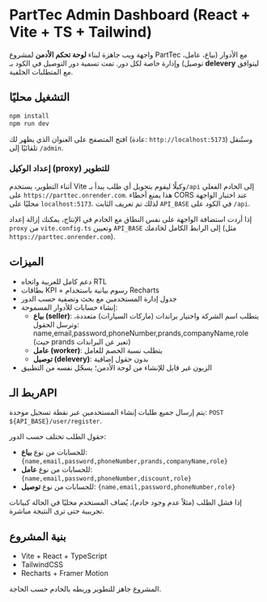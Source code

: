 
# PartTec Admin Dashboard (React + Vite + TS + Tailwind)

واجهة ويب جاهزة لبناء **لوحة تحكم الأدمن** لمشروع PartTec مع الأدوار (بياع، عامل، توصيل) وإدارة خاصة لكل دور. تمت تسمية دور التوصيل في الكود بـ **delevery** ليتوافق مع المتطلبات الخلفية.

## التشغيل محليًا
```bash
npm install
npm run dev
```

افتح المتصفح على العنوان الذي يظهر لك (عادة: `http://localhost:5173`) وستُنقل تلقائيًا إلى `/admin`.

### إعداد الوكيل (proxy) للتطوير

أثناء التطوير، يستخدم Vite وكيلًا ليقوم بتحويل أي طلب يبدأ بـ`/api` إلى الخادم
الفعلي على `https://parttec.onrender.com`.  هذا يمنع أخطاء CORS عند اختبار الواجهة
محليًا على `localhost:5173`.  لذلك تم تعريف الثابت `API_BASE` في الكود على `/api`.

إذا أردت استضافة الواجهة على نفس النطاق مع الخادم في الإنتاج، يمكنك إزالة إعداد
`proxy` من `vite.config.ts` وتعيين `API_BASE` إلى الرابط الكامل لخادمك (مثل
`https://parttec.onrender.com`).

## الميزات
- دعم كامل للعربية واتجاه RTL
- بطاقات KPI + رسوم بيانية باستخدام Recharts
- جدول إدارة المستخدمين مع بحث وتصفية حسب الدور
- إنشاء حسابات للأدوار المسموحة:
  - **بياع (seller)**: يتطلب اسم الشركة واختيار براندات (ماركات السيارات) متعددة، وترسل الحقول: name,email,password,phoneNumber,prands,companyName,role (حيث prands تعبر عن البراندات)
  - **عامل (worker)**: يتطلب نسبة الخصم للعامل
  - **توصيل (delevery)**: بدون حقول إضافية
- الزبون غير قابل للإنشاء من لوحة الأدمن؛ يسجّل نفسه من التطبيق

## ربط الـAPI
يتم إرسال جميع طلبات إنشاء المستخدمين عبر نقطة تسجيل موحدة: `POST ${API_BASE}/user/register`.

حقول الطلب تختلف حسب الدور:
- للحسابات من نوع **بياع**: `{name,email,password,phoneNumber,prands,companyName,role}`
- للحسابات من نوع **عامل**: `{name,email,password,phoneNumber,discount,role}`
- للحسابات من نوع **توصيل**: `{name,email,password,phoneNumber,role}`

إذا فشل الطلب (مثلاً عدم وجود خادم)، يُضاف المستخدم محليًا في الحالة كبيانات تجريبية حتى ترى النتيجة مباشرة.

## بنية المشروع
- Vite + React + TypeScript
- TailwindCSS
- Recharts + Framer Motion

المشروع جاهز للتطوير وربطه بالخادم حسب الحاجة.
